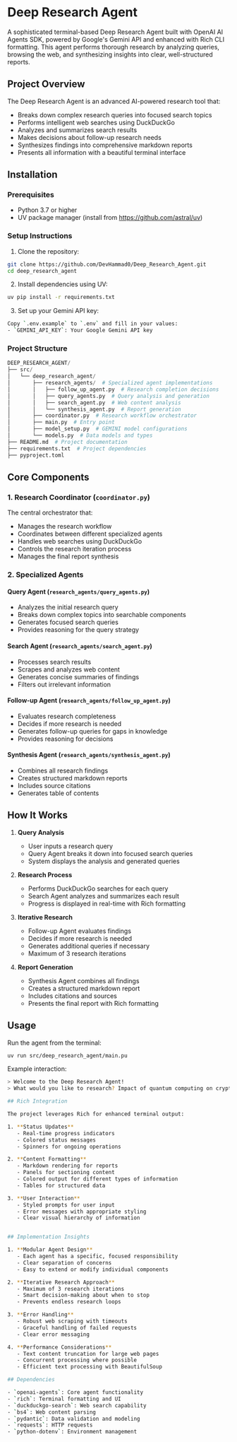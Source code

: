 # Deep Research Agent

A sophisticated terminal-based Deep Research Agent built with OpenAI AI Agents SDK, powered by Google's Gemini API and enhanced with Rich CLI formatting. This agent performs thorough research by analyzing queries, browsing the web, and synthesizing insights into clear, well-structured reports.  

## Project Overview

The Deep Research Agent is an advanced AI-powered research tool that:
- Breaks down complex research queries into focused search topics
- Performs intelligent web searches using DuckDuckGo
- Analyzes and summarizes search results
- Makes decisions about follow-up research needs
- Synthesizes findings into comprehensive markdown reports
- Presents all information with a beautiful terminal interface

## Installation

### Prerequisites

- Python 3.7 or higher
- UV package manager (install from https://github.com/astral/uv)

### Setup Instructions

1. Clone the repository:
```bash
git clone https://github.com/DevHammad0/Deep_Research_Agent.git
cd deep_research_agent
```

2. Install dependencies using UV:
```bash
uv pip install -r requirements.txt
```

3. Set up your Gemini API key:
```bash
Copy `.env.example` to `.env` and fill in your values:  
- `GEMINI_API_KEY`: Your Google Gemini API key

```

### Project Structure

```python
DEEP_RESEARCH_AGENT/
├── src/
│   └── deep_research_agent/
│       ├── research_agents/  # Specialized agent implementations
│       │   ├── follow_up_agent.py  # Research completion decisions
│       │   ├── query_agents.py  # Query analysis and generation
│       │   ├── search_agent.py  # Web content analysis
│       │   └── synthesis_agent.py  # Report generation
│       ├── coordinator.py  # Research workflow orchestrator
│       ├── main.py  # Entry point
│       ├── model_setup.py  # GEMINI model configurations
│       └── models.py  # Data models and types
├── README.md  # Project documentation
├── requirements.txt  # Project dependencies
├── pyproject.toml

```

## Core Components

### 1. Research Coordinator (`coordinator.py`)
The central orchestrator that:
- Manages the research workflow
- Coordinates between different specialized agents
- Handles web searches using DuckDuckGo
- Controls the research iteration process
- Manages the final report synthesis

### 2. Specialized Agents

#### Query Agent (`research_agents/query_agents.py`)
- Analyzes the initial research query
- Breaks down complex topics into searchable components
- Generates focused search queries
- Provides reasoning for the query strategy

#### Search Agent (`research_agents/search_agent.py`)
- Processes search results
- Scrapes and analyzes web content
- Generates concise summaries of findings
- Filters out irrelevant information

#### Follow-up Agent (`research_agents/follow_up_agent.py`)
- Evaluates research completeness
- Decides if more research is needed
- Generates follow-up queries for gaps in knowledge
- Provides reasoning for decisions

#### Synthesis Agent (`research_agents/synthesis_agent.py`)
- Combines all research findings
- Creates structured markdown reports
- Includes source citations
- Generates table of contents

## How It Works

1. **Query Analysis**
   - User inputs a research query
   - Query Agent breaks it down into focused search queries
   - System displays the analysis and generated queries

2. **Research Process**
   - Performs DuckDuckGo searches for each query
   - Search Agent analyzes and summarizes each result
   - Progress is displayed in real-time with Rich formatting

3. **Iterative Research**
   - Follow-up Agent evaluates findings
   - Decides if more research is needed
   - Generates additional queries if necessary
   - Maximum of 3 research iterations

4. **Report Generation**
   - Synthesis Agent combines all findings
   - Creates a structured markdown report
   - Includes citations and sources
   - Presents the final report with Rich formatting

## Usage

Run the agent from the terminal:
```bash
uv run src/deep_research_agent/main.pu
```

Example interaction:
```bash
> Welcome to the Deep Research Agent!
> What would you like to research? Impact of quantum computing on cryptography

## Rich Integration

The project leverages Rich for enhanced terminal output:

1. **Status Updates**
   - Real-time progress indicators
   - Colored status messages
   - Spinners for ongoing operations

2. **Content Formatting**
   - Markdown rendering for reports
   - Panels for sectioning content
   - Colored output for different types of information
   - Tables for structured data

3. **User Interaction**
   - Styled prompts for user input
   - Error messages with appropriate styling
   - Clear visual hierarchy of information


## Implementation Insights

1. **Modular Agent Design**
   - Each agent has a specific, focused responsibility
   - Clear separation of concerns
   - Easy to extend or modify individual components

2. **Iterative Research Approach**
   - Maximum of 3 research iterations
   - Smart decision-making about when to stop
   - Prevents endless research loops

3. **Error Handling**
   - Robust web scraping with timeouts
   - Graceful handling of failed requests
   - Clear error messaging

4. **Performance Considerations**
   - Text content truncation for large web pages
   - Concurrent processing where possible
   - Efficient text processing with BeautifulSoup

## Dependencies

- `openai-agents`: Core agent functionality
- `rich`: Terminal formatting and UI
- `duckduckgo-search`: Web search capability
- `bs4`: Web content parsing
- `pydantic`: Data validation and modeling
- `requests`: HTTP requests
- `python-dotenv`: Environment management
